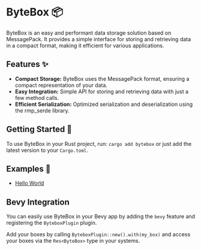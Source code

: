 # ByteBox 📦

ByteBox is an easy and performant data storage solution based on MessagePack. It provides a simple interface for storing
and retrieving data in a compact format, making it efficient for various applications.

## Features ✨

- **Compact Storage:** ByteBox uses the MessagePack format, ensuring a compact representation of your data.
- **Easy Integration:** Simple API for storing and retrieving data with just a few method calls.
- **Efficient Serialization:** Optimized serialization and deserialization using the rmp_serde library.

## Getting Started 🚀

To use ByteBox in your Rust project, run: ``cargo add bytebox`` or just add the latest version to your `Cargo.toml`.

## Examples 📝
- [Hello World](examples/hello_world.rs)

## Bevy Integration
You can easily use ByteBox in your Bevy app by adding the `bevy` feature and registering the `ByteboxPlugin` plugin.

Add your boxes by calling `ByteboxPlugin::new().with(my_box)` and access your boxes via the `Res<ByteBox>` type in your systems.
